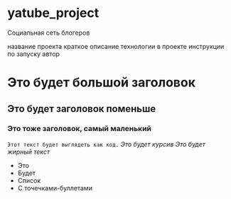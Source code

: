 # yatube_project
Социальная сеть блогеров

название проекта
краткое описание
технологии в проекте
инструкции по запуску
автор



# Это будет большой заголовок
## Это будет заголовок поменьше
### Это тоже заголовок, самый маленький
``` Этот текст будет выглядеть как код. ```
_Это будет курсив_
*Это будет жирный текст*
- Это
- Будет
- Список
- С точечками-буллетами